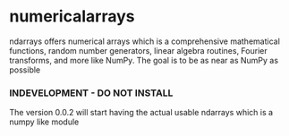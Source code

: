 # numericalarrays
ndarrays offers numerical arrays which is a comprehensive mathematical functions, random number generators, linear algebra routines, Fourier transforms, and more like NumPy. The goal is to be as near as NumPy as possible


### INDEVELOPMENT - DO NOT INSTALL

The version 0.0.2 will start having the actual usable ndarrays which is a numpy like module


